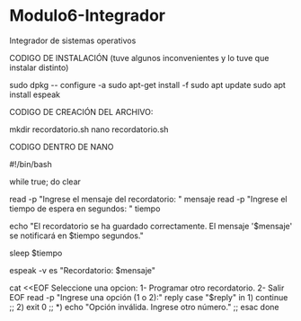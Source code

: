 # Modulo6-Integrador
Integrador de sistemas operativos

CODIGO DE INSTALACIÓN (tuve algunos inconvenientes y lo tuve que instalar distinto)

sudo dpkg -- configure -a
sudo apt-get install -f
sudo apt update
sudo apt install espeak

CODIGO DE CREACIÓN DEL ARCHIVO:

mkdir recordatorio.sh
nano recordatorio.sh

CODIGO DENTRO DE NANO

#!/bin/bash

while true; do
clear

read -p "Ingrese el mensaje del recordatorio: " mensaje
read -p "Ingrese el tiempo de espera en segundos: " tiempo

echo "El recordatorio se ha guardado correctamente. El mensaje '$mensaje' se notificará en $tiempo segundos."

sleep $tiempo

espeak -v es "Recordatorio: $mensaje"

cat <<EOF
Seleccione una opcion:
1- Programar otro recordatorio.
2- Salir
EOF
read -p "Ingrese una opción (1 o 2):" reply
        case "$reply" in
            1) continue
            ;;
            2) exit 0
            ;;
            *) echo "Opción inválida. Ingrese otro número."
            ;;
        esac
done

